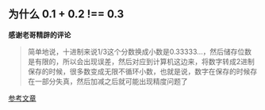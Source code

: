 <!--
 * @Date: 2021-11-09 16:56:39
 * @LastEditors: wenfujie
 * @LastEditTime: 2021-11-09 17:06:17
 * @FilePath: /document-library/articles/面试知识/0.1+0.2!==0.3.md
-->

## 为什么 0.1 + 0.2 !== 0.3

**感谢老哥精辟的评论**

>简单地说，十进制来说1/3这个分数换成小数是0.33333…，然后储存位数是有限的，所以会出现误差，然后对应到计算机这边来，将数字转成2进制保存的时候，很多数变成无限不循环小数，也就是说，数字在保存的时候存在一部分失真，然后加减之后就可能出现精度问题了

[参考文章](https://juejin.cn/post/6844903680362151950)